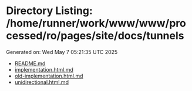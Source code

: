 # Directory Listing: /home/runner/work/www/www/processed/ro/pages/site/docs/tunnels
Generated on: Wed May  7 05:21:35 UTC 2025

- [README.md](README.md)
- [implementation.html.md](implementation.html.md)
- [old-implementation.html.md](old-implementation.html.md)
- [unidirectional.html.md](unidirectional.html.md)
